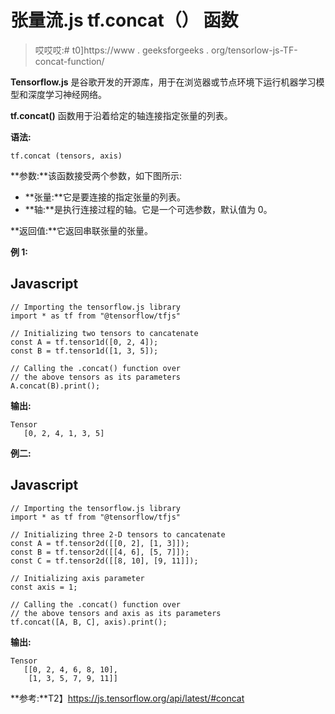 # 张量流.js tf.concat（） 函数

> 哎哎哎:# t0]https://www . geeksforgeeks . org/tensorlow-js-TF-concat-function/

**Tensorflow.js** 是谷歌开发的开源库，用于在浏览器或节点环境下运行机器学习模型和深度学习神经网络。

**tf.concat()** 函数用于沿着给定的轴连接指定张量的列表。

**语法:**

```
tf.concat (tensors, axis)
```

**参数:**该函数接受两个参数，如下图所示:

*   **张量:**它是要连接的指定张量的列表。
*   **轴:**是执行连接过程的轴。它是一个可选参数，默认值为 0。

**返回值:**它返回串联张量的张量。

**例 1:**

## Javascript

```
// Importing the tensorflow.js library
import * as tf from "@tensorflow/tfjs"

// Initializing two tensors to cancatenate
const A = tf.tensor1d([0, 2, 4]);
const B = tf.tensor1d([1, 3, 5]);

// Calling the .concat() function over
// the above tensors as its parameters
A.concat(B).print();
```

**输出:**

```
Tensor
   [0, 2, 4, 1, 3, 5]
```

**例二:**

## Javascript

```
// Importing the tensorflow.js library
import * as tf from "@tensorflow/tfjs"

// Initializing three 2-D tensors to cancatenate
const A = tf.tensor2d([[0, 2], [1, 3]]);
const B = tf.tensor2d([[4, 6], [5, 7]]);
const C = tf.tensor2d([[8, 10], [9, 11]]);

// Initializing axis parameter
const axis = 1;

// Calling the .concat() function over
// the above tensors and axis as its parameters
tf.concat([A, B, C], axis).print();
```

**输出:**

```
Tensor
   [[0, 2, 4, 6, 8, 10],
    [1, 3, 5, 7, 9, 11]]
```

**参考:**T2】https://js.tensorflow.org/api/latest/#concat